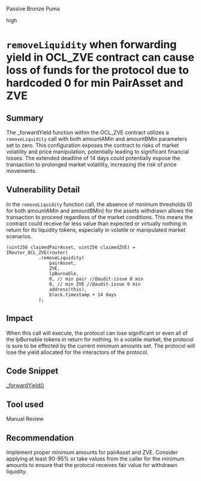 Passive Bronze Puma

high

# `removeLiquidity` when forwarding yield in OCL_ZVE contract can cause loss of funds for the protocol due to hardcoded 0 for min PairAsset and ZVE

## Summary

The _forwardYield function within the OCL_ZVE contract utilizes a `removeLiquidity` call with both amountAMin and amountBMin parameters set to zero. This configuration exposes the contract to risks of market volatility and price manipulation, potentially leading to significant financial losses. The extended deadline of 14 days could potentially expose the transaction to prolonged market volatility, increasing the risk of price movements.

## Vulnerability Detail

In the `removeLiquidity` function call, the absence of minimum thresholds (0 for both amountAMin and amountBMin) for the assets withdrawn allows the transaction to proceed regardless of the market conditions. This means the contract could receive far less value than expected or virtually nothing in return for its liquidity tokens, especially in volatile or manipulated market scenarios.

```solidity
(uint256 claimedPairAsset, uint256 claimedZVE) = IRouter_OCL_ZVE(router)
            .removeLiquidity(
                pairAsset,
                ZVE,
                lpBurnable,
                0, // min pair //@audit-issue 0 min
                0, // min ZVE //@audit-issue 0 min
                address(this),
                block.timestamp + 14 days
            );
```

## Impact

When this call will execute, the protocol can lose significant or even all of the lpBurnable tokens in return for nothing. In a volatile market, the protocol is sure to be effected by the current minimum amounts set. The protocol will lose the yield allocated for the interactors of the protocol.

## Code Snippet

[_forwardYield()](https://github.com/sherlock-audit/2024-03-zivoe/blob/main/zivoe-core-foundry/src/lockers/OCL/OCL_ZVE.sol#L311-L330)

## Tool used

Manual Review

## Recommendation

Implement proper minimum amounts for pairAsset and ZVE. Consider applying at least 90-95% or take values from the caller for the minimum amounts to ensure that the protocol receives fair value for withdrawn liquidity.